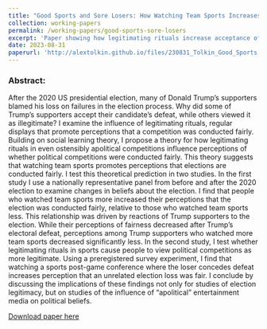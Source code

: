 ```yaml
---
title: "Good Sports and Sore Losers: How Watching Team Sports Increases Acceptance of Election Losses"
collection: working-papers
permalink: /working-papers/good-sports-sore-losers
excerpt: 'Paper showing how legitimating rituals increase acceptance of election defeats'
date: 2023-08-31
paperurl: 'http://alextolkin.github.io/files/230831_Tolkin_Good_Sports.pdf'
---
```

### Abstract:
After the 2020 US presidential election, many of Donald Trump’s supporters blamed his loss on failures in the election process. Why did some of Trump’s supporters accept their candidate’s defeat, while others viewed it as illegitimate? I examine the influence of legitimating rituals, regular displays that promote perceptions that a competition was conducted fairly. Building on social learning theory, I propose a theory for how legitimating rituals in even ostensibly apolitical competitions influence perceptions of whether political competitions were conducted fairly. This theory suggests that watching team sports promotes perceptions that elections are conducted fairly. I test this theoretical prediction in two studies. In the first study I use a nationally representative panel from before and after the 2020 election to examine changes in beliefs about the election. I find that people who watched team sports more increased their perceptions that the election was conducted fairly, relative to those who watched team sports less. This relationship was driven by reactions of Trump supporters to the election. While their perceptions of fairness decreased after Trump’s electoral defeat, perceptions among Trump supporters who watched more team sports decreased significantly less.  In the second study, I test whether legitimating rituals in sports cause people to view political competitions as more legitimate. Using a preregistered survey experiment, I find that watching a sports post-game conference where the loser concedes defeat increases perception that an unrelated election loss was fair. I conclude by discussing the implications of these findings not only for studies of election legitimacy, but on studies of the influence of “apolitical” entertainment media on political beliefs.

[Download paper here](http://alextolkin.github.io/files/230831_Tolkin_Good_Sports.pdf)
